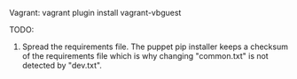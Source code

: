 Vagrant:
vagrant plugin install vagrant-vbguest

TODO:
1. Spread the requirements file. The puppet pip installer keeps a checksum of the requirements file which is why changing "common.txt" is not detected by "dev.txt".

